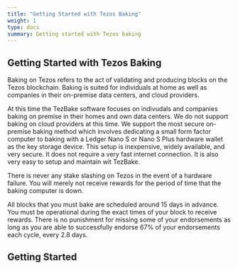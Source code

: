 ```yaml
---
title: "Getting Started with Tezos Baking"
weight: 1
type: docs
summary: Getting started with Tezos baking
---
```

**Getting Started with Tezos Baking**
---
Baking on Tezos refers to the act of validating and producing blocks on the Tezos blockchain. Baking is suited for individuals at home as well as companies in their on-premise data centers, and cloud providers.

At this time the TezBake software focuses on indivudals and companies baking on premise in their homes and own data centers. We do not support baking on cloud providers at this time. We support the most secure on-premise baking method which involves dedicating a small form factor computer to baking with a Ledger Nano S or Nano S Plus hardware wallet as the key storage device. This setup is inexpensive, widely available, and very secure. It does not require a very fast internet connection. It is also very easy to setup and maintain wit TezBake.

There is never any stake slashing on Tezos in the event of a hardware failure. You will merely not receive rewards for the period of time that the baking computer is down. 

All blocks that you must bake are scheduled around 15 days in advance. You must be operational during the exact times of your block to receive rewards. There is no punishment for missing some of your endorsements as long as you are able to successfully endorse 67% of your endorsements each cycle, every 2.8 days.

## Getting Started